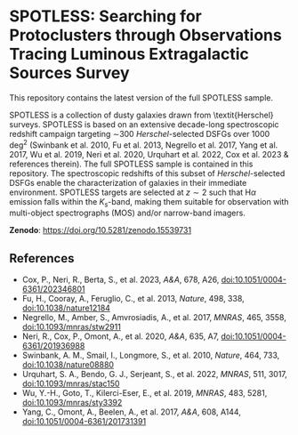 # SPOTLESS: **S**earching for **P**rotoclusters through **O**bservations **T**racing **L**uminous **E**xtragalactic **S**ources **S**urvey

This repository contains the latest version of the full SPOTLESS sample. 

SPOTLESS is a collection of dusty galaxies drawn from \textit{Herschel} surveys. SPOTLESS is based on an extensive decade-long spectroscopic redshift campaign targeting $\sim$300 *Herschel*-selected DSFGs over 1000 $\text{deg}^2$ (Swinbank et al. 2010, Fu et al. 2013, Negrello et al. 2017, Yang et al. 2017, Wu et al. 2019, Neri et al. 2020, Urquhart et al. 2022, Cox et al. 2023 \& references therein). The full SPOTLESS sample is contained in this repository. The spectroscopic redshifts of this subset of *Herschel*-selected DSFGs enable the characterization of galaxies in their immediate environment. SPOTLESS targets are selected at $z \sim 2$ such that H$\alpha$ emission falls within the $K_s$-band, making them suitable for observation with multi-object spectrographs (MOS) and/or narrow-band imagers.

**Zenodo**: https://doi.org/10.5281/zenodo.15539731

## References

- Cox, P., Neri, R., Berta, S., et al. 2023, *A&A*, 678, A26, [doi:10.1051/0004-6361/202346801](https://doi.org/10.1051/0004-6361/202346801)  
- Fu, H., Cooray, A., Feruglio, C., et al. 2013, *Nature*, 498, 338, [doi:10.1038/nature12184](https://doi.org/10.1038/nature12184)  
- Negrello, M., Amber, S., Amvrosiadis, A., et al. 2017, *MNRAS*, 465, 3558, [doi:10.1093/mnras/stw2911](https://doi.org/10.1093/mnras/stw2911)  
- Neri, R., Cox, P., Omont, A., et al. 2020, *A&A*, 635, A7, [doi:10.1051/0004-6361/201936988](https://doi.org/10.1051/0004-6361/201936988)  
- Swinbank, A. M., Smail, I., Longmore, S., et al. 2010, *Nature*, 464, 733, [doi:10.1038/nature08880](https://doi.org/10.1038/nature08880)  
- Urquhart, S. A., Bendo, G. J., Serjeant, S., et al. 2022, *MNRAS*, 511, 3017, [doi:10.1093/mnras/stac150](https://doi.org/10.1093/mnras/stac150)  
- Wu, Y.-H., Goto, T., Kilerci-Eser, E., et al. 2019, *MNRAS*, 483, 5281, [doi:10.1093/mnras/sty3392](https://doi.org/10.1093/mnras/sty3392)  
- Yang, C., Omont, A., Beelen, A., et al. 2017, *A&A*, 608, A144, [doi:10.1051/0004-6361/201731391](https://doi.org/10.1051/0004-6361/201731391)

